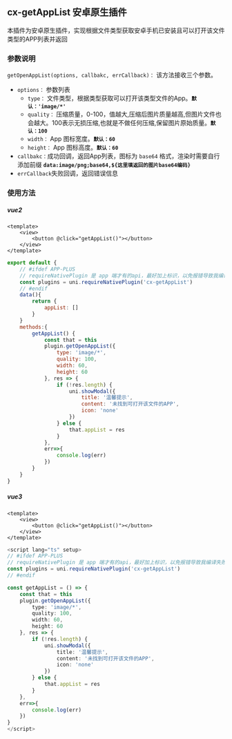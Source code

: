 ## cx-getAppList 安卓原生插件

本插件为安卓原生插件，实现根据文件类型获取安卓手机已安装且可以打开该文件类型的APP列表并返回
### 参数说明

`getOpenAppList(options, callbakc, errCallback)：` 该方法接收三个参数。
- `options：` 参数列表
	+ `type：` 文件类型，根据类型获取可以打开该类型文件的App。**`默认：'image/*'`**
	+ `quality：` 压缩质量，0-100，值越大,压缩后图片质量越高,但图片文件也会越大。100表示无损压缩,也就是不做任何压缩,保留图片原始质量。**`默认：100`**
	+ `width：` App 图标宽度。**`默认：60`**
	+ `height：` App 图标高度。**`默认：60`**
- `callbakc：`成功回调，返回App列表，图标为 `base64`	格式，渲染时需要自行添加前缀 **`data:image/png;base64,${这里填返回的图片base64编码}`**
- `errCallback`失败回调，返回错误信息

### 使用方法

##### vue2

```vue
<template>
	<view>
		<button @click="getAppList()"></button>
	</view>
</template>
```
```js
export default {
	// #ifdef APP-PLUS
	// requireNativePlugin 是 app 端才有的api，最好加上标识，以免报错导致我编译失败
	const plugins = uni.requireNativePlugin('cx-getAppList')
	// #endif
	data(){
		return {
			appList: []
		}
	}
	methods:{
		getAppList() {
			const that = this
			plugin.getOpenAppList({
				type: 'image/*',
				quality: 100,
				width: 60,
				height: 60
			}, res => {
				if (!res.length) {
					uni.showModal({
						title: '温馨提示',
						content: '未找到可打开该文件的APP',
						icon: 'none'
					})
				} else {
					that.appList = res
				}
			},
			err=>{
				console.log(err)
			})
		}
	}
}
```

##### vue3

```vue
<template>
	<view>
		<button @click="getAppList()"></button>
	</view>
</template>
```
```ts
<script lang="ts" setup>
// #ifdef APP-PLUS
// requireNativePlugin 是 app 端才有的api，最好加上标识，以免报错导致我编译失败
const plugins = uni.requireNativePlugin('cx-getAppList')
// #endif

const getAppList = () => {
	const that = this
	plugin.getOpenAppList({
		type: 'image/*',
		quality: 100,
		width: 60,
		height: 60
	}, res => {
		if (!res.length) {
			uni.showModal({
				title: '温馨提示',
				content: '未找到可打开该文件的APP',
				icon: 'none'
			})
		} else {
			that.appList = res
		}
	},
	err=>{
		console.log(err)
	})
}
</script>
```

